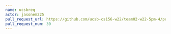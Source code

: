 ```yaml
---
name: ucsbreq
actor: jasonem225
pull_request_url: https://github.com/ucsb-cs156-w22/team02-w22-5pm-4/pull/30
pull_request_num: 30
---
```

